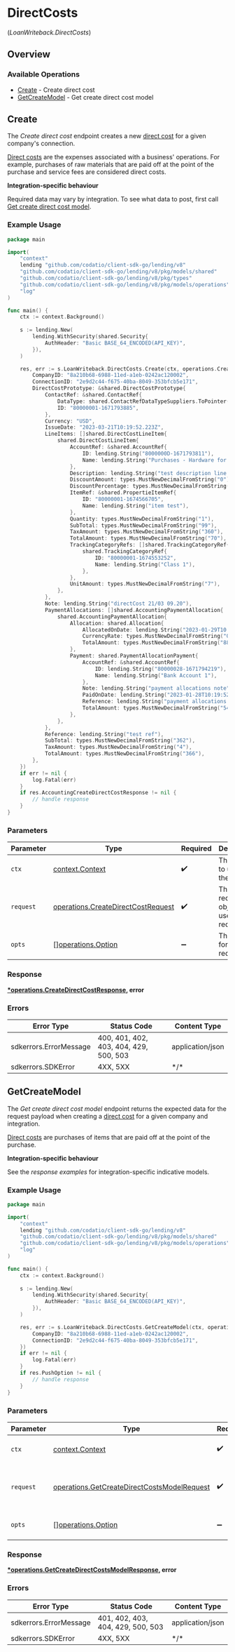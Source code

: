 # DirectCosts
(*LoanWriteback.DirectCosts*)

## Overview

### Available Operations

* [Create](#create) - Create direct cost
* [GetCreateModel](#getcreatemodel) - Get create direct cost model

## Create

The *Create direct cost* endpoint creates a new [direct cost](https://docs.codat.io/lending-api#/schemas/DirectCost) for a given company's connection.

[Direct costs](https://docs.codat.io/lending-api#/schemas/DirectCost) are the expenses associated with a business' operations. For example, purchases of raw materials that are paid off at the point of the purchase and service fees are considered direct costs.

**Integration-specific behaviour**

Required data may vary by integration. To see what data to post, first call [Get create direct cost model](https://docs.codat.io/lending-api#/operations/get-create-directCosts-model).

### Example Usage

```go
package main

import(
	"context"
	lending "github.com/codatio/client-sdk-go/lending/v8"
	"github.com/codatio/client-sdk-go/lending/v8/pkg/models/shared"
	"github.com/codatio/client-sdk-go/lending/v8/pkg/types"
	"github.com/codatio/client-sdk-go/lending/v8/pkg/models/operations"
	"log"
)

func main() {
    ctx := context.Background()
    
    s := lending.New(
        lending.WithSecurity(shared.Security{
            AuthHeader: "Basic BASE_64_ENCODED(API_KEY)",
        }),
    )

    res, err := s.LoanWriteback.DirectCosts.Create(ctx, operations.CreateDirectCostRequest{
        CompanyID: "8a210b68-6988-11ed-a1eb-0242ac120002",
        ConnectionID: "2e9d2c44-f675-40ba-8049-353bfcb5e171",
        DirectCostPrototype: &shared.DirectCostPrototype{
            ContactRef: &shared.ContactRef{
                DataType: shared.ContactRefDataTypeSuppliers.ToPointer(),
                ID: "80000001-1671793885",
            },
            Currency: "USD",
            IssueDate: "2023-03-21T10:19:52.223Z",
            LineItems: []shared.DirectCostLineItem{
                shared.DirectCostLineItem{
                    AccountRef: &shared.AccountRef{
                        ID: lending.String("8000000D-1671793811"),
                        Name: lending.String("Purchases - Hardware for Resale"),
                    },
                    Description: lending.String("test description line 1"),
                    DiscountAmount: types.MustNewDecimalFromString("0"),
                    DiscountPercentage: types.MustNewDecimalFromString("0"),
                    ItemRef: &shared.PropertieItemRef{
                        ID: "80000001-1674566705",
                        Name: lending.String("item test"),
                    },
                    Quantity: types.MustNewDecimalFromString("1"),
                    SubTotal: types.MustNewDecimalFromString("99"),
                    TaxAmount: types.MustNewDecimalFromString("360"),
                    TotalAmount: types.MustNewDecimalFromString("70"),
                    TrackingCategoryRefs: []shared.TrackingCategoryRef{
                        shared.TrackingCategoryRef{
                            ID: "80000001-1674553252",
                            Name: lending.String("Class 1"),
                        },
                    },
                    UnitAmount: types.MustNewDecimalFromString("7"),
                },
            },
            Note: lending.String("directCost 21/03 09.20"),
            PaymentAllocations: []shared.AccountingPaymentAllocation{
                shared.AccountingPaymentAllocation{
                    Allocation: shared.Allocation{
                        AllocatedOnDate: lending.String("2023-01-29T10:19:52.223Z"),
                        CurrencyRate: types.MustNewDecimalFromString("0"),
                        TotalAmount: types.MustNewDecimalFromString("88"),
                    },
                    Payment: shared.PaymentAllocationPayment{
                        AccountRef: &shared.AccountRef{
                            ID: lending.String("80000028-1671794219"),
                            Name: lending.String("Bank Account 1"),
                        },
                        Note: lending.String("payment allocations note"),
                        PaidOnDate: lending.String("2023-01-28T10:19:52.223Z"),
                        Reference: lending.String("payment allocations reference"),
                        TotalAmount: types.MustNewDecimalFromString("54"),
                    },
                },
            },
            Reference: lending.String("test ref"),
            SubTotal: types.MustNewDecimalFromString("362"),
            TaxAmount: types.MustNewDecimalFromString("4"),
            TotalAmount: types.MustNewDecimalFromString("366"),
        },
    })
    if err != nil {
        log.Fatal(err)
    }
    if res.AccountingCreateDirectCostResponse != nil {
        // handle response
    }
}
```

### Parameters

| Parameter                                                                                    | Type                                                                                         | Required                                                                                     | Description                                                                                  |
| -------------------------------------------------------------------------------------------- | -------------------------------------------------------------------------------------------- | -------------------------------------------------------------------------------------------- | -------------------------------------------------------------------------------------------- |
| `ctx`                                                                                        | [context.Context](https://pkg.go.dev/context#Context)                                        | :heavy_check_mark:                                                                           | The context to use for the request.                                                          |
| `request`                                                                                    | [operations.CreateDirectCostRequest](../../pkg/models/operations/createdirectcostrequest.md) | :heavy_check_mark:                                                                           | The request object to use for the request.                                                   |
| `opts`                                                                                       | [][operations.Option](../../pkg/models/operations/option.md)                                 | :heavy_minus_sign:                                                                           | The options for this request.                                                                |

### Response

**[*operations.CreateDirectCostResponse](../../pkg/models/operations/createdirectcostresponse.md), error**

### Errors

| Error Type                             | Status Code                            | Content Type                           |
| -------------------------------------- | -------------------------------------- | -------------------------------------- |
| sdkerrors.ErrorMessage                 | 400, 401, 402, 403, 404, 429, 500, 503 | application/json                       |
| sdkerrors.SDKError                     | 4XX, 5XX                               | \*/\*                                  |

## GetCreateModel

The *Get create direct cost model* endpoint returns the expected data for the request payload when creating a [direct cost](https://docs.codat.io/lending-api#/schemas/DirectCost) for a given company and integration.

[Direct costs](https://docs.codat.io/lending-api#/schemas/DirectCost) are purchases of items that are paid off at the point of the purchase.

**Integration-specific behaviour**

See the *response examples* for integration-specific indicative models.


### Example Usage

```go
package main

import(
	"context"
	lending "github.com/codatio/client-sdk-go/lending/v8"
	"github.com/codatio/client-sdk-go/lending/v8/pkg/models/shared"
	"github.com/codatio/client-sdk-go/lending/v8/pkg/models/operations"
	"log"
)

func main() {
    ctx := context.Background()
    
    s := lending.New(
        lending.WithSecurity(shared.Security{
            AuthHeader: "Basic BASE_64_ENCODED(API_KEY)",
        }),
    )

    res, err := s.LoanWriteback.DirectCosts.GetCreateModel(ctx, operations.GetCreateDirectCostsModelRequest{
        CompanyID: "8a210b68-6988-11ed-a1eb-0242ac120002",
        ConnectionID: "2e9d2c44-f675-40ba-8049-353bfcb5e171",
    })
    if err != nil {
        log.Fatal(err)
    }
    if res.PushOption != nil {
        // handle response
    }
}
```

### Parameters

| Parameter                                                                                                      | Type                                                                                                           | Required                                                                                                       | Description                                                                                                    |
| -------------------------------------------------------------------------------------------------------------- | -------------------------------------------------------------------------------------------------------------- | -------------------------------------------------------------------------------------------------------------- | -------------------------------------------------------------------------------------------------------------- |
| `ctx`                                                                                                          | [context.Context](https://pkg.go.dev/context#Context)                                                          | :heavy_check_mark:                                                                                             | The context to use for the request.                                                                            |
| `request`                                                                                                      | [operations.GetCreateDirectCostsModelRequest](../../pkg/models/operations/getcreatedirectcostsmodelrequest.md) | :heavy_check_mark:                                                                                             | The request object to use for the request.                                                                     |
| `opts`                                                                                                         | [][operations.Option](../../pkg/models/operations/option.md)                                                   | :heavy_minus_sign:                                                                                             | The options for this request.                                                                                  |

### Response

**[*operations.GetCreateDirectCostsModelResponse](../../pkg/models/operations/getcreatedirectcostsmodelresponse.md), error**

### Errors

| Error Type                        | Status Code                       | Content Type                      |
| --------------------------------- | --------------------------------- | --------------------------------- |
| sdkerrors.ErrorMessage            | 401, 402, 403, 404, 429, 500, 503 | application/json                  |
| sdkerrors.SDKError                | 4XX, 5XX                          | \*/\*                             |